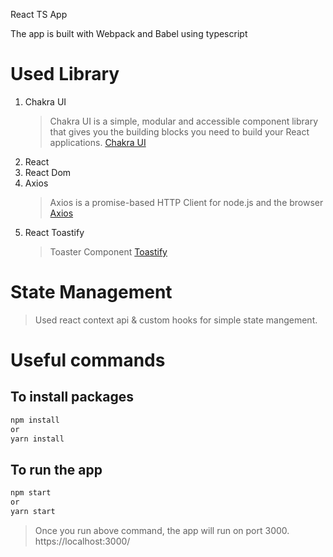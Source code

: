 React TS App

The app is built with Webpack and Babel using typescript

# Used Library

1. Chakra UI
   > Chakra UI is a simple, modular and accessible component library that gives you the building blocks you need to build your React applications. [Chakra UI](https://chakra-ui.com/docs/getting-started)
2. React
3. React Dom
4. Axios
   > Axios is a promise-based HTTP Client for node.js and the browser [Axios](https://axios-http.com/docs/intro)
5. React Toastify
   > Toaster Component [Toastify](https://fkhadra.github.io/react-toastify/introduction)

# State Management

> Used react context api & custom hooks for simple state mangement.

# Useful commands

## To install packages

```bash
npm install
or
yarn install
```

## To run the app

```bash
npm start
or
yarn start
```

> Once you run above command, the app will run on port 3000. https://localhost:3000/
